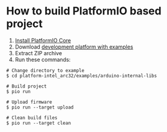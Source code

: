 How to build PlatformIO based project
=====================================

1. [Install PlatformIO Core](http://docs.platformio.org/page/core.html)
2. Download [development platform with examples](https://github.com/platformio/platform-intel_arc32/archive/develop.zip)
3. Extract ZIP archive
4. Run these commands:

```shell
# Change directory to example
$ cd platform-intel_arc32/examples/arduino-internal-libs

# Build project
$ pio run

# Upload firmware
$ pio run --target upload

# Clean build files
$ pio run --target clean
```
